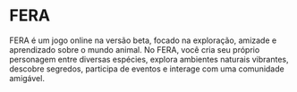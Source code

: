 # FERA
FERA é um jogo online na versão beta, focado na exploração, amizade e aprendizado sobre o mundo animal. No FERA, você cria seu próprio personagem entre diversas espécies, explora ambientes naturais vibrantes, descobre segredos, participa de eventos e interage com uma comunidade amigável. 
